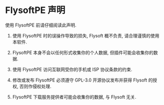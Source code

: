 # FlysoftPE 声明

使用 FlysoftPE 前请仔细阅读此声明.

1. 使用 FlysoftPE 时的误操作导致的损失, Flysoft 概不负责, 请合理谨慎的使用本软件.

2. FlysoftPE 本身不会以任何形式收集你的个人数据, 但插件可能会收集你的数据.

3. 使用 FlysoftPE 访问互联网受你的手机或 ISP 协议条款的约束.

4. 修改或发布 FlysoftPE 必须遵守 GPL-3.0 开源协议发布并获得 Flysoft 的授权, 否则作侵权处理.

5. FlysoftPE 下载服务提供者可能会收集你的数据, 与 Flysoft 无关.